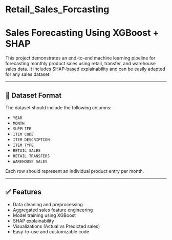 # Retail_Sales_Forcasting
# Sales Forecasting Using XGBoost + SHAP

This project demonstrates an end-to-end machine learning pipeline for forecasting monthly product sales using retail, transfer, and warehouse sales data. It includes SHAP-based explainability and can be easily adapted for any sales dataset.

---

## 📁 Dataset Format

The dataset should include the following columns:

- `YEAR`
- `MONTH`
- `SUPPLIER`
- `ITEM CODE`
- `ITEM DESCRIPTION`
- `ITEM TYPE`
- `RETAIL SALES`
- `RETAIL TRANSFERS`
- `WAREHOUSE SALES`

Each row should represent an individual product entry per month.

---

## ✅ Features

- Data cleaning and preprocessing
- Aggregated sales feature engineering
- Model training using XGBoost
- SHAP explainability
- Visualizations (Actual vs Predicted sales)
- Easy-to-use and customizable code

